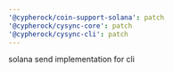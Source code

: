 ```yaml
---
'@cypherock/coin-support-solana': patch
'@cypherock/cysync-core': patch
'@cypherock/cysync-cli': patch
---
```


solana send implementation for cli

